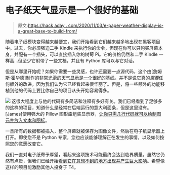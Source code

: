 # 电子纸天气显示是一个很好的基础

> 原文:[https://hack aday . com/2020/11/03/e-paper-weather-display-is-a-great-base-to-build-from/](https://hackaday.com/2020/11/03/e-paper-weather-display-is-a-great-base-to-build-from/)

随着电子纸模块变得越来越便宜，我们开始看到它们越来越多地出现在黑客项目中。过去，你必须强迫二手 Kindle 来执行你的命令，但现在你可以只购买屏幕本身，并配有一个插头，可以直接插入你的树莓 Pi。它的价格仍然和二手 Kindle 一样高…但至少它附带了一些文档，并且有 Python 库可以与它对话。

但是从哪里开始呢？如果你需要一些灵感，也许还需要一点源代码，这个由[詹姆斯·霍华德]制作的[非常光滑的天气显示是一个很好的基线](https://github.com/AbnormalDistributions/e_paper_weather_display)。并不是说它真的*需要*任何额外的改进，因为我们认为它已经看起来很华丽了。但是，将一些额外的功能移植到他的代码上要比你自己的项目从头开始容易得多。

[![](../Images/bc0b205d7b2bfa5209d13d4614db5df0.png)](https://hackaday.com/wp-content/uploads/2020/10/einkweather_detail.jpg) 这很大程度上与他的代码有多简洁和注释有多好有关。我们已经看到了足够多的这样的项目，知道什么是经常在后端运行的意大利面条，但是这里没有。[James]使用强大的 Pillow 图形库组装显示器，[让你只需几行代码就可以绘制图元并放入文本和图标](https://hackaday.com/2018/03/21/making-pictures-worth-1000-words-in-python/)。

一旦所有的数据都被插入，整个屏幕就被保存为图像文件，然后在电子纸显示器上打开。即使您不是 Python 专家，您也应该能够理解正在发生的事情，以及如何按照您的意愿改变它。

我们一直对电子纸寄予厚望，看起来这项技术可能最终会达到临界质量。虽然它仍然有点贵，但我们已经开始[看到它在意想不到的地方出现并产生巨大影响](https://hackaday.com/2020/09/18/radon-monitor-recreates-steam-gauge-with-e-ink/)。希望像这样的项目能激励其他人投身于 T4。